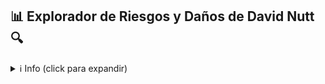 ## :bar_chart:  Explorador de Riesgos y Daños de David Nutt :mag:

<details>
<summary>ℹ️ Info (click para expandir)</summary>

Esta aplicación educativa explora datos de la ***[publicación](https://www.drugscience.org.uk/drug-harms-in-the-uk/) de David J Nutt et al 2010*** la cual aborda varios riesgos de drogas usadas recreacioalmente en Reino Unido usando el análisis de decisión multi-criterio (MCDA) - un método que emplea el conocimiento relevante de expertos y su experticia para evaluar los riesgos y daños de estas sustacias.

La publicación y los datos utilizados en esta aplicación se pueden descargar [aquí](https://drugscience.org.uk/wp-content/uploads/2010/04/MCDA_Lancet_1-11-10.pdf) y en el enlace previo.

Ésta pretende ser una herramienta didáctica para alimentar la discusión sobre los defectos de la clasificación actual de daños por drogas. El modelo MCDA presenta una categorización de daños mejorada y más sensible, pero también presenta desafíos conceptuales en materia de política de drogas. Para obtener más información sobre esta discusión, consulte el [comentario de Stephen Rolles y Fiona Measham](https://www.sciencedirect.com/science/article/abs/pii/S0955395911000582?via%3Dihub) que cuestiona el método y la utilidad de clasificación de los daños causados por las drogas en la política de drogas.

</details>
